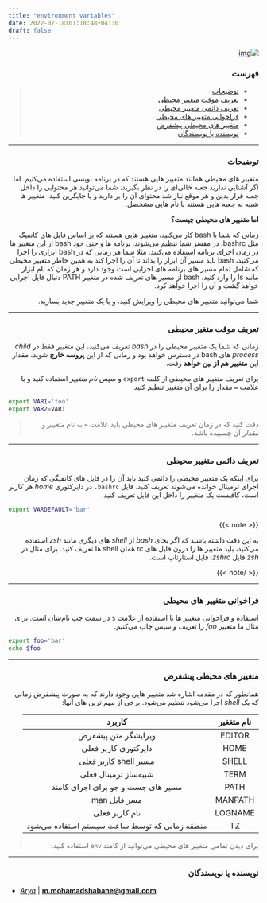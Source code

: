 ```yaml
---
title: "environment variables"
date: 2022-07-18T01:18:48+04:30
draft: false
---
```

<div dir='rtl'>

[![img](https://user-images.githubusercontent.com/51704066/182064196-004d11d5-0228-487c-8d1b-6f1a61b75c9d.jpg)](https://user-images.githubusercontent.com/51704066/182064196-004d11d5-0228-487c-8d1b-6f1a61b75c9d.jpg)


### فهرست
> - [توضیحات](#توضیحات)
> - [تعریف موقت متغییر محیطی](#تعریف-موقت-متغیر-محیطی)
> - [تعریف دائمی متغییر محیطی](#تعریف-دائمی-متغییر-محیطی)
> - [فراخوانی متغییر های محیطی](#فراخوانی-متغییر-های-محیطی)
> - [ متغییر های محیطی پیشفرض](#متغییر-های-محیطی-پیشفرض)
> - [نویسنده یا نویسندگان](#نویسنده-یا-نویسندگان)

---
### توضیحات

متغییر های محیطی همانند متغییر هایی هستند که در برنامه نویسی استفاده می‌کنیم.
اما اگر آشنایی ندارید جعبه‌ خالی‌ای را در نظر بگیرید، شما می‌توانید هر محتوایی را داخل جعبه قرار بدین و هر موقع نیاز شد محتوای آن را بر دارید 
و یا جایگزین کنید، متغییر ها شبیه به جعبه هایی هستند با نام هایی مشخصل.

**اما متغییر های محیطی چیست؟** 

زمانی که شما با bash کار می‌کنید، متغییر هایی هستند که بر اساس فایل های کانفیگ مثل bashrc، در مفسر شما تنظیم می‌شوند.
برنامه ها و حتی خود bash از این متغییر ها در زمان اجرای برنامه استفاده می‌کنند. 
مثلا شما هر زمانی که در bash ابزاری را اجرا می‌کنید، bash باید مسیر آن ابزار را بداند تا آن را اجرا کند به همین خاطر متغییر محیطی که شامل
تمام مسیر های برنامه های اجرایی است وجود دارد و هر زمان که نام ابزار مانند ls را وارد کنید، bash از مسیر های تعریف شده در متغییر PATH
دنبال فایل اجرایی خواهد گشت و آن را اجرا خواهد کرد.

شما می‌توانید متغییر های محیطی را ویرایش کنید، و یا یک متغییر جدید بسازید.

---

###  تعریف موقت متغیر محیطی

زمانی که شما یک متغییر محیطی را در _bash_ تعریف می‌کنید، این متغییر فقط در _child process_ های bash در دسترس خواهد بود و زمانی
که از این **پروسه خارج** شوید، مقدار این **متغییر هم از بین خواهد** رفت.

برای تعریف متغییر های محیطی از کلمه `export` و سپس _نام متغییر_ استفاده کنید و با علامت `=` مقدار را برای آن متغییر تنظیم کنید.

<div dir='ltr'>

```bash
export VAR1='foo'
export VAR2=VAR1
```
</div>

> دقت کنید که در زمان تعریف متغییر های محیطی باید علامت `=` به نام _متغییر_ و _مقدار_ آن چسبیده باشد.

---

### تعریف دائمی متغییر محیطی

برای اینکه یک متغییر محیطی را دائمی کنید باید آن را در فایل های کانفیگی که زمان اجرای ترمینال خوانده می‌شوند تعریف کنید.
فایل `bashrc.` در دایرکتوری _home_ هر کاربر است، کافیست یک متغییر را داخل این فایل تعریف کنید.
<div dir='ltr'>

```bash
export VARDEFAULT='bar'
```
</div>

{{< note >}}

به این دقت داشته باشید که اگر بجای _bash_ از _shell_ های دیگری مانند _zsh_ استفاده می‌کنید، باید متغییر ها را درون فایل های _rc_ 
همان shell
ها تعریف کنید. برای مثال در _zsh_ فایل _zshrc_. فایل استارتاپ است.

{{< /note >}}

---

### فراخوانی متغییر های محیطی

استفاده و فراخوانی متغییر ها با استفاده از علامت `$` در سمت چپ نام‌شان است. برای مثال ما متغییر _foo_ را تعریف
و سپس چاپ می‌کنیم.
<div dir='ltr'>

```bash
export foo='bar'
echo $foo
```
</div>

---

### متغییر های محیطی پیشفرض

همانطور که در مقدمه اشاره شد متغییر هایی وجود دارند که به صورت پیشفرض زمانی که یک _shell_ اجرا می‌شود تنظیم می‌شود. برخی از مهم
ترین های آنها:


|نام متغغیر|کاربرد|
|:----------:|:--------------------------------------------:|
|EDITOR | ویرایشگر متن پیشفرض |
|HOME | دایرکتوری کاربر فعلی |
|SHELL | مسیر shell کاربر فعلی|
|TERM | شبیه‌ساز ترمینال فعلی |
|PATH | مسیر های جست و جو برای اجرای کامند |
|MANPATH | مسر فایل man |
|LOGNAME | نام کاربر فعلی |
|TZ | منطقه زمانی که توسط ساعت سیستم استفاده می‌شود |

> برای دیدن تمامی متغییر های محیطی می‌توانید از کامند `env` استفاده کنید.

---
### نویسنده یا نویسندگان

</div>

- *[Arya](https://github.com/shabane)* | **<m.mohamadshabane@gmail.com>**


